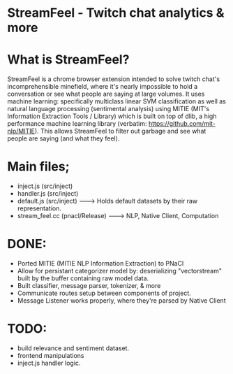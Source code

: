 # StreamFeel - Twitch chat analytics &amp; more

# What is StreamFeel?
StreamFeel is a chrome browser extension intended to solve twitch chat's incomprehensible minefield, where it's nearly impossible to hold a conversation or see what people are saying at large volumes. It uses machine learning: specifically multiclass linear SVM classification as well as natural language processing (sentimental analysis) using MITIE (MIT's Information Extraction Tools / Library) which is built on top of dlib, a high performance machine learning library (verbatim: https://github.com/mit-nlp/MITIE). This allows StreamFeel to filter out garbage and see what people are saying (and what they feel).


# Main files;
* inject.js (src/inject)
* handler.js (src/inject)
* default.js (src/inject)
---> Holds default datasets by their raw representation.
* stream_feel.cc (pnacl/Release)
---> NLP, Native Client, Computation

# DONE:
* Ported MITIE (MITIE NLP Information Extraction) to PNaCl
* Allow for persistant categorizer model by:
deserializing "vectorstream" built by the buffer containing raw model data.
* Built classifier, message parser, tokenizer, & more
* Communicate routes setup between components of project.
* Message Listener works properly, where they're parsed by Native Client

# TODO:
* build relevance and sentiment dataset.
* frontend manipulations
* inject.js handler logic.